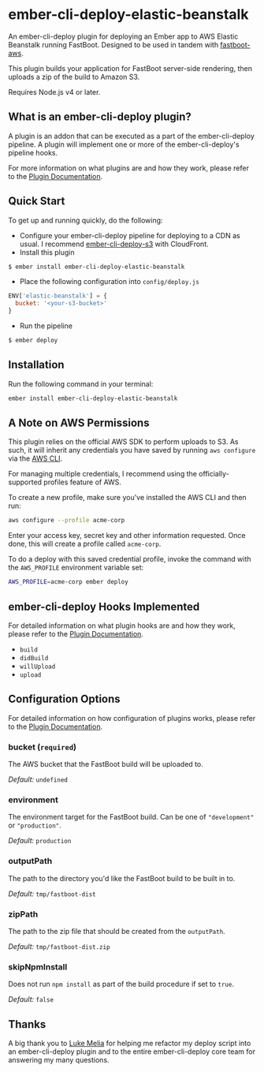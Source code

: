 # ember-cli-deploy-elastic-beanstalk

An ember-cli-deploy plugin for deploying an Ember app to AWS Elastic Beanstalk running
FastBoot. Designed to be used in tandem with
[fastboot-aws][fastboot-aws].

[fastboot-aws]: https://github.com/tomdale/fastboot-aws

This plugin builds your application for FastBoot server-side rendering,
then uploads a zip of the build to Amazon S3.

Requires Node.js v4 or later.

## What is an ember-cli-deploy plugin?

A plugin is an addon that can be executed as a part of the ember-cli-deploy pipeline. A plugin will implement one or more of the ember-cli-deploy's pipeline hooks.

For more information on what plugins are and how they work, please refer to the [Plugin Documentation][plugin-documentation].

[plugin-documentation]: http://ember-cli.github.io/ember-cli-deploy/plugins

## Quick Start

To get up and running quickly, do the following:

- Configure your ember-cli-deploy pipeline for deploying to a CDN as
  usual. I recommend [ember-cli-deploy-s3][ember-cli-deploy-s3] with
  CloudFront.
- Install this plugin

[ember-cli-deploy-s3]: https://github.com/ember-cli-deploy/ember-cli-deploy-s3

```bash
$ ember install ember-cli-deploy-elastic-beanstalk
```

- Place the following configuration into `config/deploy.js`

```javascript
ENV['elastic-beanstalk'] = {
  bucket: '<your-s3-bucket>'
}
```

- Run the pipeline

```bash
$ ember deploy
```

## Installation

Run the following command in your terminal:

```bash
ember install ember-cli-deploy-elastic-beanstalk
```

## A Note on AWS Permissions

This plugin relies on the official AWS SDK to perform uploads to S3. As
such, it will inherit any credentials you have saved by running `aws
configure` via the [AWS CLI][aws-cli].

[aws-cli]: https://aws.amazon.com/cli/

For managing multiple credentials, I recommend using the
officially-supported profiles feature of AWS.

To create a new profile, make sure you've installed the AWS CLI and then
run:

```bash
aws configure --profile acme-corp
```

Enter your access key, secret key and other information requested. Once
done, this will create a profile called `acme-corp`.

To do a deploy with this saved credential profile, invoke the command
with the `AWS_PROFILE` environment variable set:

```bash
AWS_PROFILE=acme-corp ember deploy
```

## ember-cli-deploy Hooks Implemented

For detailed information on what plugin hooks are and how they work, please refer to the [Plugin Documentation][plugin-documentation].

- `build`
- `didBuild`
- `willUpload`
- `upload`

## Configuration Options

For detailed information on how configuration of plugins works, please
refer to the [Plugin Documentation][plugin-documentation].

### bucket (`required`)

The AWS bucket that the FastBoot build will be uploaded to.

*Default:* `undefined`

### environment

The environment target for the FastBoot build. Can be one of
`"development"` or `"production"`.

*Default:* `production`

### outputPath

The path to the directory you'd like the FastBoot build to be built in to.

*Default:* `tmp/fastboot-dist`

### zipPath

The path to the zip file that should be created from the `outputPath`.

*Default:* `tmp/fastboot-dist.zip`

### skipNpmInstall

Does not run `npm install` as part of the build procedure if set to `true`.

*Default:* `false`

## Thanks

A big thank you to [Luke Melia](https://github.com/lukemelia) for
helping me refactor my deploy script into an ember-cli-deploy plugin and
to the entire ember-cli-deploy core team for answering my many
questions.

